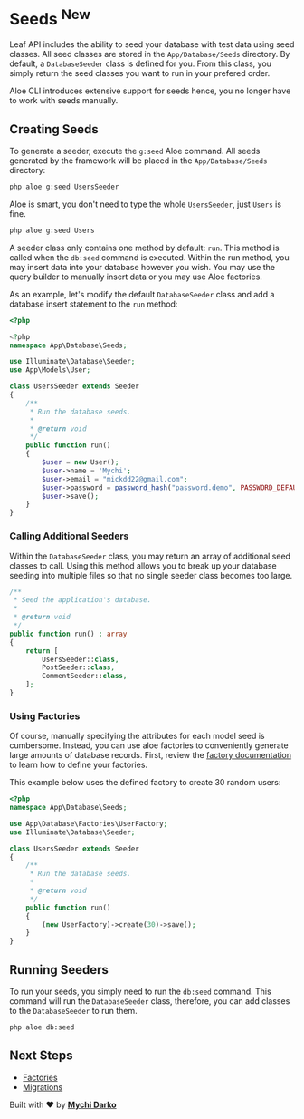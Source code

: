 # Seeds <sup class="new-tag-1">New</sup>

Leaf API includes the ability to seed your database with test data using seed classes. All seed classes are stored in the `App/Database/Seeds` directory. By default, a `DatabaseSeeder` class is defined for you. From this class, you simply return the seed classes you want to run in your prefered order.

<p class="alert -warning">
  Aloe CLI introduces extensive support for seeds hence, you no longer have to work with seeds manually.
</p>

## Creating Seeds

To generate a seeder, execute the `g:seed` Aloe command. All seeds generated by the framework will be placed in the `App/Database/Seeds` directory:

```sh
php aloe g:seed UsersSeeder
```

Aloe is smart, you don't need to type the whole `UsersSeeder`, just `Users` is fine.

```sh
php aloe g:seed Users
```

A seeder class only contains one method by default: `run`. This method is called when the `db:seed` command is executed. Within the run method, you may insert data into your database however you wish. You may use the query builder to manually insert data or you may use Aloe factories.

As an example, let's modify the default `DatabaseSeeder` class and add a database insert statement to the `run` method:

```php
<?php

<?php
namespace App\Database\Seeds;

use Illuminate\Database\Seeder;
use App\Models\User;

class UsersSeeder extends Seeder
{
    /**
     * Run the database seeds.
     *
     * @return void
     */
    public function run()
    {
        $user = new User();
        $user->name = 'Mychi';
        $user->email = "mickdd22@gmail.com";
        $user->password = password_hash("password.demo", PASSWORD_DEFAULT);
        $user->save();
    }
}
```

### Calling Additional Seeders

Within the `DatabaseSeeder` class, you may return an array of additional seed classes to call. Using this method allows you to break up your database seeding into multiple files so that no single seeder class becomes too large.

```php
/**
 * Seed the application's database.
 *
 * @return void
 */
public function run() : array
{
    return [
        UsersSeeder::class,
        PostSeeder::class,
        CommentSeeder::class,
    ];
}

```

### Using Factories

Of course, manually specifying the attributes for each model seed is cumbersome. Instead, you can use aloe factories to conveniently generate large amounts of database records. First, review the [factory documentation](/leaf-api/v/2.0/database/factories) to learn how to define your factories.

This example below uses the defined factory to create 30 random users:

```php
<?php
namespace App\Database\Seeds;

use App\Database\Factories\UserFactory;
use Illuminate\Database\Seeder;

class UsersSeeder extends Seeder
{
    /**
     * Run the database seeds.
     *
     * @return void
     */
    public function run()
    {
        (new UserFactory)->create(30)->save();
    }
}
```

## Running Seeders

To run your seeds, you simply need to run the `db:seed` command. This command will run the `DatabaseSeeder` class, therefore, you can add classes to the `DatabaseSeeder` to run them.

```sh
php aloe db:seed
```

## Next Steps

- [Factories](/leaf/v/2.4-beta/database/factories)
- [Migrations](/leaf-api/v/2.0/database/migrations)

Built with ❤ by [**Mychi Darko**](//mychi.netlify.app)
